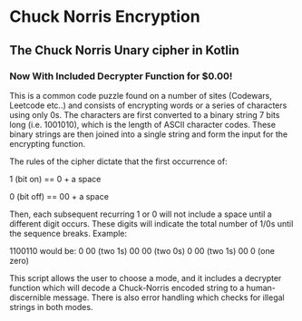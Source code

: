 # Chuck Norris Encryption
## The Chuck Norris Unary cipher in Kotlin
### Now With Included Decrypter Function for $0.00!

This is a common code puzzle found on a number of sites (Codewars, Leetcode etc..) and consists of encrypting words or a series of characters using only 0s. The characters are first converted to a binary string 7 bits long (i.e. 1001010), which is the length of ASCII character codes. These binary strings are then joined into a single string and form the input for the encrypting function. 

The rules of the cipher dictate that the first occurrence of:

1 (bit on) == 0 + a space

0 (bit off) == 00 + a space


Then, each subsequent recurring 1 or 0 will not include a space until a different digit occurs. These digits will indicate the total number of 1/0s until the sequence breaks. Example:

1100110 would be: 0 00 (two 1s) 00 00 (two 0s) 0 00 (two 1s) 00 0 (one zero)

This script allows the user to choose a mode, and it includes a decrypter function which will decode a Chuck-Norris encoded string to a human-discernible message. There is also error handling which checks for illegal strings in both modes.

